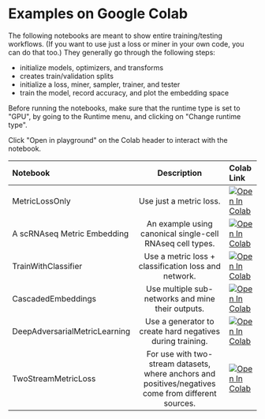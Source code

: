 # Examples on Google Colab
The following notebooks are meant to show entire training/testing workflows. (If you want to use just a loss or miner in your own code, you can do that too.) They generally go through the following steps:
- initialize models, optimizers, and transforms
- creates train/validation splits
- initialize a loss, miner, sampler, trainer, and tester
- train the model, record accuracy, and plot the embedding space

Before running the notebooks, make sure that the runtime type is set to "GPU", by going to the Runtime menu, and clicking on "Change runtime type".

Click "Open in playground" on the Colab header to interact with the notebook.

|Notebook|Description|Colab Link|
|:---|:---:|:---|
MetricLossOnly | Use just a metric loss. |[![Open In Colab](https://colab.research.google.com/assets/colab-badge.svg)](https://colab.research.google.com/drive/1fwTC-GRW3X6QiJq6_abJ47On2f3s9e5e)
A scRNAseq Metric Embedding | An example using canonical single-cell RNAseq cell types. |[![Open In Colab](https://colab.research.google.com/assets/colab-badge.svg)](https://colab.research.google.com/drive/1DhSLDv6qXiLFKkSXKUFRjCEK1V4kPy0a)
TrainWithClassifier | Use a metric loss + classification loss and network. |[![Open In Colab](https://colab.research.google.com/assets/colab-badge.svg)](https://colab.research.google.com/drive/1o3VeS7lnpZudoxc6HU566LUvfdrbo5nC)
CascadedEmbeddings | Use multiple sub-networks and mine their outputs. |[![Open In Colab](https://colab.research.google.com/assets/colab-badge.svg)](https://colab.research.google.com/drive/1P2Zq-sE07xvVAHihwVWQKIZ25NQoeRts)
DeepAdversarialMetricLearning | Use a generator to create hard negatives during training. |[![Open In Colab](https://colab.research.google.com/assets/colab-badge.svg)](https://colab.research.google.com/drive/1qENr4zEoF_VfHw_2gv902ZuHZ657NGS8)
TwoStreamMetricLoss | For use with two-stream datasets, where anchors and positives/negatives come from different sources. |[![Open In Colab](https://colab.research.google.com/assets/colab-badge.svg)](https://colab.research.google.com/drive/1moDUSeKY6teOrqSZPWUPJqjJcEGqqgKm)
